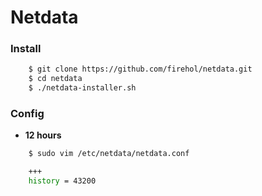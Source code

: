 # Netdata

### Install

```bash
    $ git clone https://github.com/firehol/netdata.git
    $ cd netdata
    $ ./netdata-installer.sh
```


### Config

- **12 hours**

```bash
    $ sudo vim /etc/netdata/netdata.conf

    +++
    history = 43200
```
